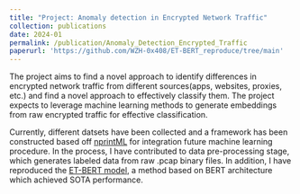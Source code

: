 ```yaml
---
title: "Project: Anomaly detection in Encrypted Network Traffic"
collection: publications
date: 2024-01
permalink: /publication/Anomaly_Detection_Encrypted_Traffic
paperurl: 'https://github.com/WZH-0x408/ET-BERT_reproduce/tree/main'
---
```


The project aims to find a novel approach to identify differences in encrypted network traffic from different sources(apps, websites, proxies, etc.) and find a novel approach to effectively classify them. The project expects to leverage machine learning methods to generate embeddings from raw encrypted traffic for effective classification.

Currently, different datsets have been collected and a framework has been constructed based off [nprintML](https://nprint.github.io/nprintml/) for integration future machine learning procedure. In the process, I have contributed to data pre-processing stage, which generates labeled data from raw .pcap binary files. In addition, I have reproduced the [ET-BERT model](https://github.com/linwhitehat/ET-BERT), a method based on BERT architecture which achieved SOTA performance.
